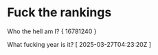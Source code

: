 # Fuck the rankings

Who the hell am I?
{ 16781240 }

What fucking year is it?
[ 2025-03-27T04:23:20Z ]
